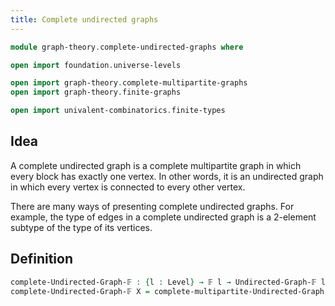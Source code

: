 ```yaml
---
title: Complete undirected graphs
---
```


```agda
module graph-theory.complete-undirected-graphs where

open import foundation.universe-levels

open import graph-theory.complete-multipartite-graphs
open import graph-theory.finite-graphs

open import univalent-combinatorics.finite-types
```

## Idea

A complete undirected graph is a complete multipartite graph in which every block has exactly one vertex. In other words, it is an undirected graph in which every vertex is connected to every other vertex.

There are many ways of presenting complete undirected graphs. For example, the type of edges in a complete undirected graph is a 2-element subtype of the type of its vertices.

## Definition

```agda
complete-Undirected-Graph-𝔽 : {l : Level} → 𝔽 l → Undirected-Graph-𝔽 l l
complete-Undirected-Graph-𝔽 X = complete-multipartite-Undirected-Graph-𝔽 X (λ x → unit-𝔽)
```
